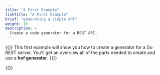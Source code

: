 ```yaml
---
title: "A First Example"
linkTitle: "A First Example"
brief: "generating a simple API"
weight: 10
description: >
  Create a code generator for a REST API.
---
```


{{<lead>}}
This first example will show you how to
create a generator for a Go REST server.
You'll get an overview all of the parts needed
to create and use a __hof generator__.
{{</lead>}}


{{<childpages>}}
